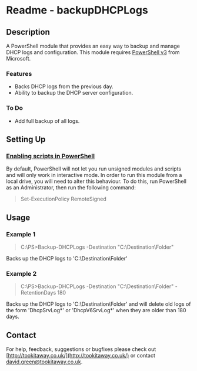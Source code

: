 Readme - backupDHCPLogs
====================

Description
---------------------

A PowerShell module that provides an easy way to backup and manage DHCP logs and configuration.
This module requires [PowerShell v3](http://www.microsoft.com/en-gb/download/details.aspx?id=34595) from Microsoft.

### Features

- Backs DHCP logs from the previous day.
- Ability to backup the DHCP server configuration.

### To Do

- Add full backup of all logs.

Setting Up
---------------------

### [Enabling scripts in PowerShell](http://technet.microsoft.com/en-us/library/hh849812.aspx)

By default, PowerShell will not let you run unsigned modules and scripts and will only work in interactive mode. In order to run this module from a local drive, you will need to alter this behaviour. To do this, run PowerShell as an Administrator, then run the following command:

> Set-ExecutionPolicy RemoteSigned

Usage
---------------------

### Example 1

> C:\PS>Backup-DHCPLogs -Destination "C:\Destination\Folder"

Backs up the DHCP logs to 'C:\Destination\Folder'

### Example 2

> C:\PS>Backup-DHCPLogs -Destination "C:\Destination\Folder" -RetentionDays 180

Backs up the DHCP logs to 'C:\Destination\Folder' and will delete old logs of the form 'DhcpSrvLog*' or
'DhcpV6SrvLog*' when they are older than 180 days.

Contact
---------------------

For help, feedback, suggestions or bugfixes please check out [http://tookitaway.co.uk/](http://tookitaway.co.uk/) or contact david.green@tookitaway.co.uk.
